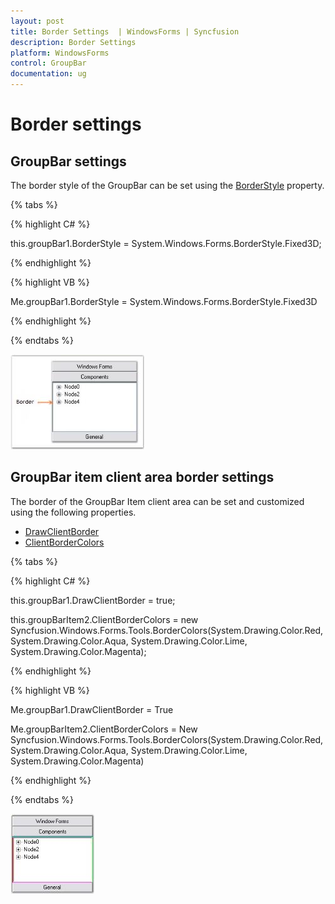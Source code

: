 ```yaml
---
layout: post
title: Border Settings  | WindowsForms | Syncfusion
description: Border Settings
platform: WindowsForms
control: GroupBar
documentation: ug
---
```

# Border settings

## GroupBar settings

The border style of the GroupBar can be set using the [BorderStyle](https://help.syncfusion.com/cr/windowsforms/Syncfusion.Shared.Base~Syncfusion.Windows.Forms.Tools.GroupBar~BorderStyle.html) property.

{% tabs %}

{% highlight C# %} 

this.groupBar1.BorderStyle = System.Windows.Forms.BorderStyle.Fixed3D;

 {% endhighlight %}

 
 
{% highlight VB %}

Me.groupBar1.BorderStyle = System.Windows.Forms.BorderStyle.Fixed3D 

{% endhighlight %}

{% endtabs %}

 ![GroupBar border style](Overview_images/Overview_img32.jpeg) 


## GroupBar item client area border settings

The border of the GroupBar Item client area can be set and customized using the following properties.

* [DrawClientBorder](https://help.syncfusion.com/cr/windowsforms/Syncfusion.Shared.Base~Syncfusion.Windows.Forms.Tools.GroupBar~DrawClientBorder.html)
* [ClientBorderColors](https://help.syncfusion.com/cr/windowsforms/Syncfusion.Shared.Base~Syncfusion.Windows.Forms.Tools.GroupBarItem~ClientBorderColors.html)

{% tabs %}

{% highlight C# %}

this.groupBar1.DrawClientBorder = true;

this.groupBarItem2.ClientBorderColors = new Syncfusion.Windows.Forms.Tools.BorderColors(System.Drawing.Color.Red, System.Drawing.Color.Aqua, System.Drawing.Color.Lime, System.Drawing.Color.Magenta);

{% endhighlight %}



{% highlight VB %}

Me.groupBar1.DrawClientBorder = True

Me.groupBarItem2.ClientBorderColors = New Syncfusion.Windows.Forms.Tools.BorderColors(System.Drawing.Color.Red, System.Drawing.Color.Aqua, System.Drawing.Color.Lime, System.Drawing.Color.Magenta)

{% endhighlight %}

{% endtabs %}

 ![GroupBar item client area border](Overview_images/Overview_img33.jpeg)

